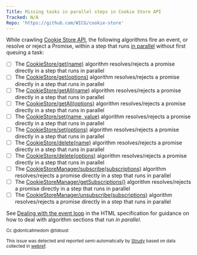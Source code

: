 ```yaml
---
Title: Missing tasks in parallel steps in Cookie Store API
Tracked: N/A
Repo: 'https://github.com/WICG/cookie-store'
---
```


While crawling [Cookie Store API](https://wicg.github.io/cookie-store/), the following algorithms fire an event, or resolve or reject a Promise, within a step that runs [in parallel](https://html.spec.whatwg.org/multipage/infrastructure.html#in-parallel) without first queuing a task:
* [ ] The [CookieStore/get(name)](https://wicg.github.io/cookie-store/#dom-cookiestore-get) algorithm resolves/rejects a promise directly in a step that runs in parallel
* [ ] The [CookieStore/get(options)](https://wicg.github.io/cookie-store/#dom-cookiestore-get-options) algorithm resolves/rejects a promise directly in a step that runs in parallel
* [ ] The [CookieStore/getAll(name)](https://wicg.github.io/cookie-store/#dom-cookiestore-getall) algorithm resolves/rejects a promise directly in a step that runs in parallel
* [ ] The [CookieStore/getAll(options)](https://wicg.github.io/cookie-store/#dom-cookiestore-getall-options) algorithm resolves/rejects a promise directly in a step that runs in parallel
* [ ] The [CookieStore/set(name, value)](https://wicg.github.io/cookie-store/#dom-cookiestore-set) algorithm resolves/rejects a promise directly in a step that runs in parallel
* [ ] The [CookieStore/set(options)](https://wicg.github.io/cookie-store/#dom-cookiestore-set-options) algorithm resolves/rejects a promise directly in a step that runs in parallel
* [ ] The [CookieStore/delete(name)](https://wicg.github.io/cookie-store/#dom-cookiestore-delete) algorithm resolves/rejects a promise directly in a step that runs in parallel
* [ ] The [CookieStore/delete(options)](https://wicg.github.io/cookie-store/#dom-cookiestore-delete-options) algorithm resolves/rejects a promise directly in a step that runs in parallel
* [ ] The [CookieStoreManager/subscribe(subscriptions)](https://wicg.github.io/cookie-store/#dom-cookiestoremanager-subscribe) algorithm resolves/rejects a promise directly in a step that runs in parallel
* [ ] The [CookieStoreManager/getSubscriptions()](https://wicg.github.io/cookie-store/#dom-cookiestoremanager-getsubscriptions) algorithm resolves/rejects a promise directly in a step that runs in parallel
* [ ] The [CookieStoreManager/unsubscribe(subscriptions)](https://wicg.github.io/cookie-store/#dom-cookiestoremanager-unsubscribe) algorithm resolves/rejects a promise directly in a step that runs in parallel

See [Dealing with the event loop](https://html.spec.whatwg.org/multipage/webappapis.html#event-loop-for-spec-authors) in the HTML specification for guidance on how to deal with algorithm sections that run *in parallel*.

<sub>Cc @dontcallmedom @tidoust</sub>

<sub>This issue was detected and reported semi-automatically by [Strudy](https://github.com/w3c/strudy/) based on data collected in [webref](https://github.com/w3c/webref/).</sub>
